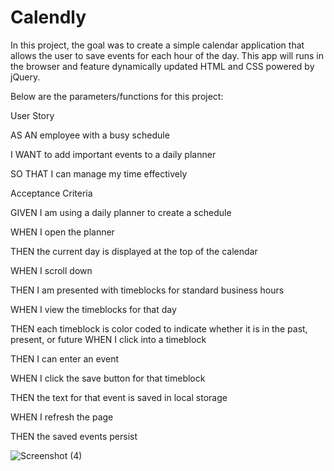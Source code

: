 # Calendly

In this project, the goal was to create a simple calendar application that allows the user to save events for each hour of the day. This app will runs in the browser and feature dynamically updated HTML and CSS powered by jQuery.

Below are the parameters/functions for this project:

User Story

AS AN employee with a busy schedule

I WANT to add important events to a daily planner

SO THAT I can manage my time effectively


Acceptance Criteria

GIVEN I am using a daily planner to create a schedule

WHEN I open the planner

THEN the current day is displayed at the top of the calendar

WHEN I scroll down

THEN I am presented with timeblocks for standard business hours

WHEN I view the timeblocks for that day

THEN each timeblock is color coded to indicate whether it is in the past, present, or future
WHEN I click into a timeblock

THEN I can enter an event

WHEN I click the save button for that timeblock

THEN the text for that event is saved in local storage

WHEN I refresh the page

THEN the saved events persist


![Screenshot (4)](https://user-images.githubusercontent.com/67169488/89251034-b043aa00-d5db-11ea-866a-4e46b152c36a.png)




